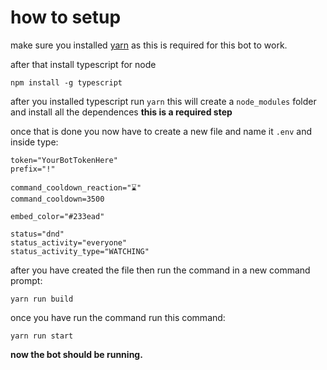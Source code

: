 # how to setup

make sure you installed [yarn](https://classic.yarnpkg.com/lang/en/docs/install/#windows-stable) as this is required for this bot to work.

after that install typescript for node

``npm install -g typescript``

after you installed typescript run ``yarn`` this will create a ``node_modules`` folder and install all the dependences **this is a required step**

once that is done you now have to create a new file and name it ``.env`` and inside type:

```
token="YourBotTokenHere"
prefix="!"

command_cooldown_reaction="⌛"
command_cooldown=3500

embed_color="#233ead"

status="dnd"
status_activity="everyone"
status_activity_type="WATCHING"
```

after you have created the file then run the command in a new command prompt:

``yarn run build``

once you have run the command run this command:

``yarn run start``

**now the bot should be running.**